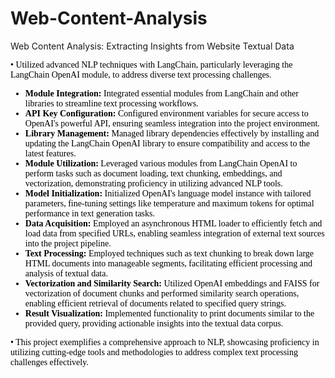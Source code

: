 # Web-Content-Analysis
Web Content Analysis: Extracting Insights from Website Textual Data

<p style="font-family: 'Comic Sans MS';font-size:14px;color:black;">
  • Utilized advanced NLP techniques with LangChain, particularly leveraging the LangChain OpenAI module, to address diverse text processing challenges.
</p>
<ul style="font-family: 'Comic Sans MS';font-size:14px;color:black;">
  <li><b>Module Integration:</b> Integrated essential modules from LangChain and other libraries to streamline text processing workflows.</li>
  <li><b>API Key Configuration:</b> Configured environment variables for secure access to OpenAI's powerful API, ensuring seamless integration into the project environment.</li>
  <li><b>Library Management:</b> Managed library dependencies effectively by installing and updating the LangChain OpenAI library to ensure compatibility and access to the latest features.</li>
  <li><b>Module Utilization:</b> Leveraged various modules from LangChain OpenAI to perform tasks such as document loading, text chunking, embeddings, and vectorization, demonstrating proficiency in utilizing advanced NLP tools.</li>
  <li><b>Model Initialization:</b> Initialized OpenAI's language model instance with tailored parameters, fine-tuning settings like temperature and maximum tokens for optimal performance in text generation tasks.</li>
  <li><b>Data Acquisition:</b> Employed an asynchronous HTML loader to efficiently fetch and load data from specified URLs, enabling seamless integration of external text sources into the project pipeline.</li>
  <li><b>Text Processing:</b> Employed techniques such as text chunking to break down large HTML documents into manageable segments, facilitating efficient processing and analysis of textual data.</li>
  <li><b>Vectorization and Similarity Search:</b> Utilized OpenAI embeddings and FAISS for vectorization of document chunks and performed similarity search operations, enabling efficient retrieval of documents related to specified query strings.</li>
  <li><b>Result Visualization:</b> Implemented functionality to print documents similar to the provided query, providing actionable insights into the textual data corpus.</li>
</ul>
<p style="font-family: 'Comic Sans MS';font-size:14px;color:black;">
  • This project exemplifies a comprehensive approach to NLP, showcasing proficiency in utilizing cutting-edge tools and methodologies to address complex text processing challenges effectively.
</p>

